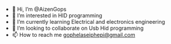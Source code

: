 - 👋 Hi, I’m @AizenGops
- 👀 I’m interested in HID programming
- 🌱 I’m currently learning Electrical and electronics engineering
- 💞️ I’m looking to collaborate on Usb Hid programming
- 📫 How to reach me gophelaseiphepi@gmail.com

<!---
AizenGops/AizenGops is a ✨ special ✨ repository because its `README.md` (this file) appears on your GitHub profile.
You can click the Preview link to take a look at your changes.
--->
